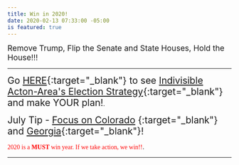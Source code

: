 ```yaml
---
title: Win in 2020!
date: 2020-02-13 07:33:00 -05:00
is featured: true
---
```


<span style="font-size:1.25em;">Remove Trump, Flip the Senate and State Houses, Hold the House!!!</span>

<p id="demo">
</p>

<script>
// Set the date we're counting down to
var countDownDate = new Date("Nov 3 2020 00:00");

// Update the count down every 1 second
var x = setInterval(function() {

  // Get today's date
  var now = new Date();
    
  // Find the distance between now and the count down date
  var t = countDownDate - now;
    
  // Time calculations for days
  var days = Math.floor(t / (1000 * 60 * 60 * 24));
  var hours = Math.floor((t%(1000 * 60 * 60 * 24))/(1000 * 60 * 60)); 
  var minutes = Math.floor((t % (1000 * 60 * 60)) / (1000 * 60)); 
  var seconds = Math.floor((t % (1000 * 60)) / 1000);  

  // Output the result in an element with id="demo"
  var test1 = document.getElementById("demo");
  test1.style.font = "italic bold 30px arial,serif"; 
  //test1.style.textAlign = "center";
//test1.innerHTML = days + " days left until Nov 3, 2020!";
  test1.innerHTML = days + "d " + hours + "h " + minutes + "m " + seconds + "s left until Nov 3, 2020!";
  
  
  // If the count down is over, write some text 
  if (t < 0) {
    clearInterval(x);
    document.getElementById("demo").innerHTML = "Let's Get Out and VOTE!!!";
  }
},500);
</script>

---  


<span style="font-style:Brandon; font-size:1.5em;">Go [HERE](https://sites.google.com/view/win2020personalmonthlystrategy/home){:target="_blank"} to see [Indivisible Acton-Area's Election Strategy](https://sites.google.com/view/win2020personalmonthlystrategy/home){:target="_blank"} and make YOUR plan!</span>. 

<span style="font-style:Brandon; font-size:1.5em;">July Tip - [Focus on Colorado](https://sites.google.com/view/win2020personalmonthlystrategy/home/july-colorado?authuser=0) {:target="_blank"} and [Georgia](https://sites.google.com/view/win2020personalmonthlystrategy/home/july-georgia?authuser=0){:target="_blank"}!</span>  

<span style="font-family:Papyrus; font-size:1em; color:red">2020 is a **MUST** win year.  If we take action, we win!!</span>. 




 
---

